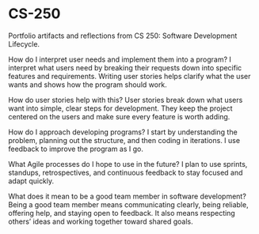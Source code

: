# CS-250
Portfolio artifacts and reflections from CS 250: Software Development Lifecycle.

How do I interpret user needs and implement them into a program?
I interpret what users need by breaking their requests down into specific features and requirements. Writing user stories helps clarify what the user wants and shows how the program should work.

How do user stories help with this?
User stories break down what users want into simple, clear steps for development. They keep the project centered on the users and make sure every feature is worth adding.

How do I approach developing programs?
I start by understanding the problem, planning out the structure, and then coding in iterations. I use feedback to improve the program as I go.

What Agile processes do I hope to use in the future?
I plan to use sprints, standups, retrospectives, and continuous feedback to stay focused and adapt quickly.

What does it mean to be a good team member in software development?
Being a good team member means communicating clearly, being reliable, offering help, and staying open to feedback. It also means respecting others’ ideas and working together toward shared goals.
